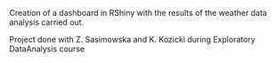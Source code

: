 Creation of a dashboard in RShiny with the results of the weather data analysis carried out.


Project done with Z. Sasimowska and K. Kozicki during Exploratory DataAnalysis course
